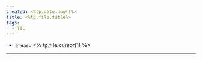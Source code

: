 ```yaml
---
created: <%tp.date.now()%>
title: <%tp.file.title%>
tags:
  - TIL
---
```


- `areas:` <% tp.file.cursor(1) %>

---
